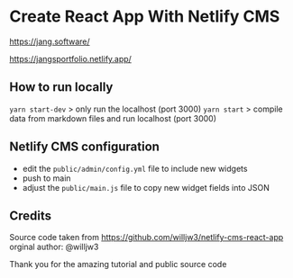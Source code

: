 # Create React App With Netlify CMS

https://jang.software/

https://jangsportfolio.netlify.app/

## How to run locally

`yarn start-dev` > only run the localhost (port 3000)
`yarn start` > compile data from markdown files and run localhost (port 3000)

## Netlify CMS configuration

- edit the `public/admin/config.yml` file to include new widgets
- push to main
- adjust the `public/main.js` file to copy new widget fields into JSON

## Credits

Source code taken from https://github.com/willjw3/netlify-cms-react-app
orginal author: @willjw3

Thank you for the amazing tutorial and public source code
